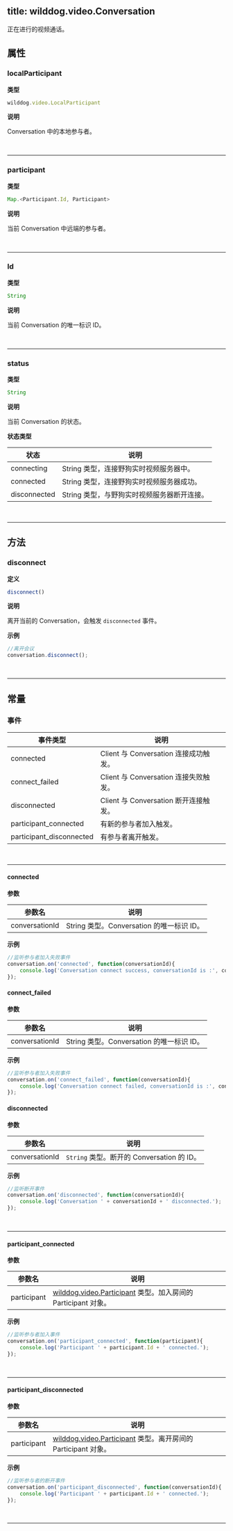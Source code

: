 ﻿
title: wilddog.video.Conversation
---

正在进行的视频通话。

## 属性

### localParticipant

**类型**

```js
wilddog.video.LocalParticipant
```

**说明**

Conversation 中的本地参与者。

</br>

---

### participant

**类型**

```js
Map.<Participant.Id, Participant>
```

**说明**

当前 Conversation 中远端的参与者。

</br>

---

### Id

**类型**

```js
String
```

**说明**

当前 Conversation 的唯一标识 ID。

</br>

---

### status

**类型**

```js
String
```

**说明**

当前 Conversation 的状态。

**状态类型**

| 状态 | 说明 |
|---|---|
| connecting | String 类型，连接野狗实时视频服务器中。|
| connected | String 类型，连接野狗实时视频服务器成功。|
| disconnected | String 类型，与野狗实时视频服务器断开连接。|

</br>

---

## 方法

### disconnect

**定义**

```js
disconnect()
```

**说明**

离开当前的 Conversation，会触发 `disconnected` 事件。

**示例**

```js
//离开会议
conversation.disconnect();
```

</br>

---

## 常量

### 事件

| 事件类型 | 说明                            |
| -------- | ------------------------------- |
| connected | Client 与 Conversation 连接成功触发。 |
| connect_failed | Client 与 Conversation 连接失败触发。|
| disconnected | Client 与 Conversation 断开连接触发。 |
| participant_connected | 有新的参与者加入触发。 |
| participant_disconnected | 有参与者离开触发。 |

</br>

---

#### connected

**参数**

| 参数名 | 说明 |
|---|---|
| conversationId | String 类型。Conversation 的唯一标识 ID。|

**示例**

```js
//监听参与者加入失败事件
conversation.on('connected', function(conversationId){
    console.log('Conversation connect success, conversationId is :', conversationId);
});
```

#### connect_failed

**参数**

| 参数名 | 说明 |
|---|---|
| conversationId | String 类型。Conversation 的唯一标识 ID。|

**示例**

```js
//监听参与者加入失败事件
conversation.on('connect_failed', function(conversationId){
    console.log('Conversation connect failed, conversationId is :', conversationId);
});
```

#### disconnected

**参数**

| 参数名 | 说明 |
|---|---|
| conversationId | `String` 类型。断开的 Conversation 的 ID。|

**示例**

```js
//监听断开事件
conversation.on('disconnected', function(conversationId){
    console.log('Conversation ' + conversationId + ' disconnected.');
});
```

</br>

---

#### participant_connected

**参数**

| 参数名 | 说明 |
|---|---|
| participant | [wilddog.video.Participant](/video/Web/api/participant.html) 类型。加入房间的 Participant 对象。|

**示例**

```js
//监听参与者加入事件
conversation.on('participant_connected', function(participant){
    console.log('Participant ' + participant.Id + ' connected.');
});
```

</br>

---

#### participant_disconnected

**参数**

| 参数名 | 说明 |
|---|---|
| participant | [wilddog.video.Participant](/video/Web/api/participant.html) 类型。离开房间的 Participant 对象。|

**示例**

```js
//监听参与者的断开事件
conversation.on('participant_disconnected', function(conversationId){
    console.log('Participant ' + participant.Id + ' connected.');
});
```

</br>

---
